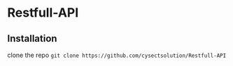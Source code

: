 # Restfull-API

## Installation 

clone the repo  `git clone https://github.com/cysectsolution/Restfull-API `




